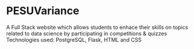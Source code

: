 # PESUVariance
A Full Stack website
which allows students to enhace their skills on topics related to data science by participating in competitions & quizzes
Technologies used: PostgreSQL, Flask, HTML and CSS

